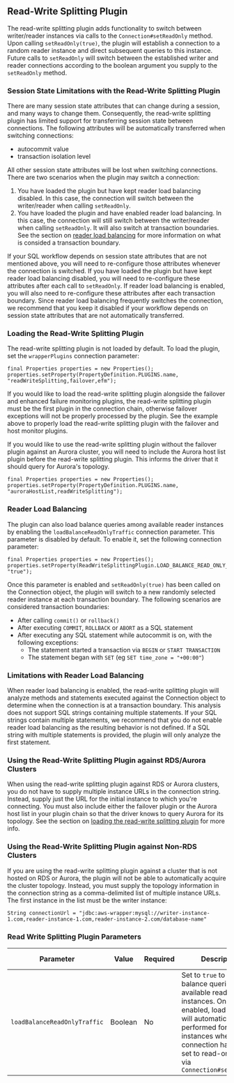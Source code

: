 ## Read-Write Splitting Plugin

The read-write splitting plugin adds functionality to switch between writer/reader instances via calls to the `Connection#setReadOnly` method. Upon calling `setReadOnly(true)`, the plugin will establish a connection to a random reader instance and direct subsequent queries to this instance. Future calls to `setReadOnly` will switch between the established writer and reader connections according to the boolean argument you supply to the `setReadOnly` method.

### Session State Limitations with the Read-Write Splitting Plugin

There are many session state attributes that can change during a session, and many ways to change them. Consequently, the read-write splitting plugin has limited support for transferring session state between connections. The following attributes will be automatically transferred when switching connections:

- autocommit value
- transaction isolation level

All other session state attributes will be lost when switching connections. There are two scenarios when the plugin may switch a connection:
1. You have loaded the plugin but have kept reader load balancing disabled. In this case, the connection will switch between the writer/reader when calling `setReadOnly`.
2. You have loaded the plugin and have enabled reader load balancing. In this case, the connection will still switch between the writer/reader when calling `setReadOnly`. It will also switch at transaction boundaries. See the section on [reader load balancing](#reader-load-balancing) for more information on what is consided a transaction boundary.

If your SQL workflow depends on session state attributes that are not mentioned above, you will need to re-configure those attributes whenever the connection is switched. If you have loaded the plugin but have kept reader load balancing disabled, you will need to re-configure these attributes after each call to `setReadOnly`. If reader load balancing is enabled, you will also need to re-configure these attributes after each transaction boundary. Since reader load balancing frequently switches the connection, we recommend that you keep it disabled if your workflow depends on session state attributes that are not automatically transferred.

### Loading the Read-Write Splitting Plugin

The read-write splitting plugin is not loaded by default. To load the plugin, set the `wrapperPlugins` connection parameter:

```
final Properties properties = new Properties();
properties.setProperty(PropertyDefinition.PLUGINS.name, "readWriteSplitting,failover,efm");
```

If you would like to load the read-write splitting plugin alongside the failover and enhanced failure monitoring plugins, the read-write splitting plugin must be the first plugin in the connection chain, otherwise failover exceptions will not be properly processed by the plugin. See the example above to properly load the read-write splitting plugin with the failover and host monitor plugins.

If you would like to use the read-write splitting plugin without the failover plugin against an Aurora cluster, you will need to include the Aurora host list plugin before the read-write splitting plugin. This informs the driver that it should query for Aurora's topology.
```
final Properties properties = new Properties();
properties.setProperty(PropertyDefinition.PLUGINS.name, "auroraHostList,readWriteSplitting");
```
### Reader Load Balancing

The plugin can also load balance queries among available reader instances by enabling the `loadBalanceReadOnlyTraffic` connection parameter. This parameter is disabled by default. To enable it, set the following connection parameter:
```
final Properties properties = new Properties();
properties.setProperty(ReadWriteSplittingPlugin.LOAD_BALANCE_READ_ONLY_TRAFFIC.name, "true");
```

Once this parameter is enabled and `setReadOnly(true)` has been called on the Connection object, the plugin will switch to a new randomly selected reader instance at each transaction boundary. The following scenarios are considered transaction boundaries:
- After calling `commit()` or `rollback()`
- After executing `COMMIT`, `ROLLBACK` or `ABORT` as a SQL statement
- After executing any SQL statement while autocommit is on, with the following exceptions:
    - The statement started a transaction via `BEGIN` or `START TRANSACTION`
    - The statement began with `SET` (eg `SET time_zone = "+00:00"`)

### Limitations with Reader Load Balancing

When reader load balancing is enabled, the read-write splitting plugin will analyze methods and statements executed against the Connection object to determine when the connection is at a transaction boundary. This analysis does not support SQL strings containing multiple statements. If your SQL strings contain multiple statements, we recommend that you do not enable reader load balancing as the resulting behavior is not defined. If a SQL string with multiple statements is provided, the plugin will only analyze the first statement.

### Using the Read-Write Splitting Plugin against RDS/Aurora Clusters

When using the read-write splitting plugin against RDS or Aurora clusters, you do not have to supply multiple instance URLs in the connection string. Instead, supply just the URL for the initial instance to which you're connecting. You must also include either the failover plugin or the Aurora host list in your plugin chain so that the driver knows to query Aurora for its topology. See the section on [loading the read-write splitting plugin](#loading-the-read-write-splitting-plugin) for more info.
### Using the Read-Write Splitting Plugin against Non-RDS Clusters

If you are using the read-write splitting plugin against a cluster that is not hosted on RDS or Aurora, the plugin will not be able to automatically acquire the cluster topology. Instead, you must supply the topology information in the connection string as a comma-delimited list of multiple instance URLs. The first instance in the list must be the writer instance:

```
String connectionUrl = "jdbc:aws-wrapper:mysql://writer-instance-1.com,reader-instance-1.com,reader-instance-2.com/database-name"
```

### Read Write Splitting Plugin Parameters

| Parameter | Value | Required | Description | Default Value |
| --- | --- | --- | --- | --- |
| `loadBalanceReadOnlyTraffic` | Boolean | No  | Set to `true` to load balance queries among available reader instances. Once enabled, load balancing will automatically be performed for reader instances when the connection has been set to read-only mode via `Connection#setReadOnly` | `false` |


